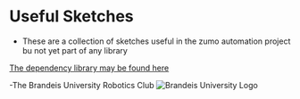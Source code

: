 Useful Sketches
=============
+ These are a collection of sketches useful in the zumo automation project bu not yet part of any library

[The dependency library may be found here](http://pololu.github.io/zumo-32u4-arduino-library/)  
 
-The Brandeis University Robotics Club
![Brandeis University Logo](https://www.brandeis.edu/communications/creative/downloads/gotham-outlined.jpg)
